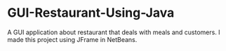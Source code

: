 # GUI-Restaurant-Using-Java
A GUI application about restaurant that deals with meals and customers.
I made this project using JFrame in NetBeans.
